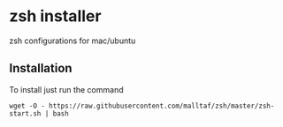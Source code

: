 # zsh installer
zsh configurations for mac/ubuntu

## Installation
To install just run the command
```
wget -O - https://raw.githubusercontent.com/malltaf/zsh/master/zsh-start.sh | bash
```
